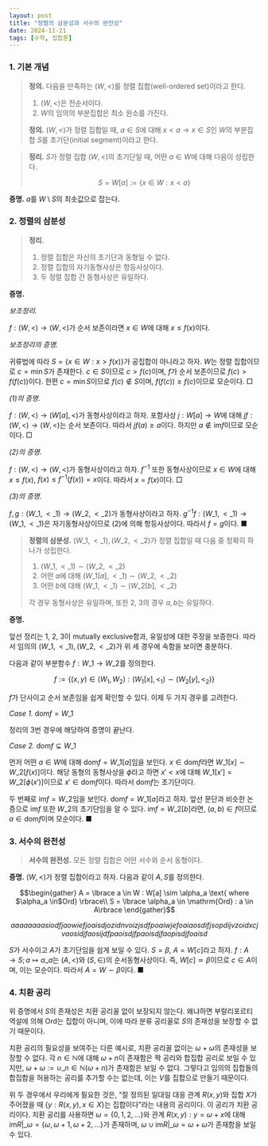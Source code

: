 ```yaml
---
layout: post
title: "정렬의 삼분성과 서수의 완전성"
date: 2024-11-21
tags: [수학, 집합론]
---
```


### 1. 기본 개념

> **정의.** 다음을 만족하는 $(W, <)$를 정렬 집합(well-ordered set)이라고 한다.
>
> 1. $(W, <)$은 전순서이다.
> 2. $W$의 임의의 부분집합은 최소 원소를 가진다.
>
> **정의.** $(W, <)$가 정렬 집합일 때, $a \in S$에 대해 $x < a \rightarrow x \in S$인 $W$의 부분집합 $S$를 초기단(initial segment)이라고 한다.

> **정리.** $S$가 정렬 집합 $(W, <)$의 초기단일 때, 어떤 $a \in W$에 대해 다음이 성립한다.
>
> $$
> S = W[a] := \lbrace  x \in W : x < a \rbrace
> $$

**증명.** $a$를 $W \setminus S$의 최솟값으로 잡는다.

### 2. 정렬의 삼분성

> **정리.**
>
> 1. 정렬 집합은 자신의 초기단과 동형일 수 없다.
> 2. 정렬 집합의 자기동형사상은 항등사상이다. 
> 3. 두 정렬 집합 간 동형사상은 유일하다.

**증명.**

*보조정리.*

$f: (W, <) → (W, <)$가 순서 보존이라면 $x \in W$에 대해 $x \leq f(x)$이다.

*보조정리의 증명.*

귀류법에 따라 $S = \lbrace  x \in W : x > f(x) \rbrace$가 공집합이 아니라고 하자. $W$는 정렬 집합이므로 $c = \min S$가 존재한다. $c \in S$이므로 $c > f(c)$이며,  $f$가 순서 보존이므로 $f(c) > f(f(c))$이다. 한편 $c = \min S$이므로 $f(c) \notin S$이며, $f(f(c)) \geq f(c)$이므로 모순이다. □

*(1)의 증명.*

$f: (W, <) → (W[a], <)$가 동형사상이라고 하자. 포함사상 $j: W[a] → W$에 대해 $jf: (W, <) → (W, <)$는 순서 보존이다. 따라서 $jf(a) \geq a$이다. 하지만 $a \notin \mathrm{im}f$이므로 모순이다. □

*(2)의 증명.*

$f: (W, <) → (W, <)$가 동형사상이라고 하자. $f^{-1}$ 또한 동형사상이므로 $x \in W$에 대해 $x \leq f(x)$, $f(x) \leq f^{-1}(f(x)) = x$이다. 따라서 $x = f(x)$이다. □

*(3)의 증명.*

$f, g: (W\_1, <\_1) → (W\_2, <\_2)$가 동형사상이라고 하자. $g^{-1}f: (W\_1, <\_1) → (W\_1, <\_1)$은 자기동형사상이므로 (2)에 의해 항등사상이다. 따라서 $f = g$이다. ■



> **정렬의 삼분성.** $(W\_1, <\_1), (W\_2, <\_2)$가 정렬 집합일 때 다음 중 정확히 하나가 성립한다.
>
> 1. $(W\_1, <\_1) \sim (W\_2, <\_2)$
> 2. 어떤 $a$에 대해 $(W\_1[a], <\_1) \sim (W\_2, <\_2)$
> 3. 어떤 $b$에 대해 $(W\_1, <\_1) \sim (W\_2[b], <\_2)$
>
> 각 경우 동형사상은 유일하며, 또한 2, 3의 경우 $a, b$는 유일하다.

**증명.**

앞선 정리는 1, 2, 3이 mutually exclusive함과, 유일성에 대한 주장을 보증한다. 따라서 임의의 $(W\_1, <\_1), (W\_2, <\_2)$가 위 세 경우에 속함을 보이면 충분하다.

다음과 같이 부분함수 $f: W\_1 → W\_2$를 정의한다.

$$
f := \lbrace  (x, y) \in (W_1, W_2) : (W_1[x], <_1) \sim (W_2[y], <_2) \rbrace
$$

$f$가 단사이고 순서 보존임을 쉽게 확인할 수 있다. 이제 두 가지 경우를 고려한다.

*Case 1.* $\mathrm{dom} f = W\_1$

정리의 3번 경우에 해당하여 증명이 끝난다.


*Case 2.* $\mathrm{dom} f \subsetneq W\_1$

먼저 어떤 $a \in W$에 대해 $\mathrm{dom}f = W\_1[a]$임을 보인다. $x \in \mathrm{dom}f$라면 $W\_1[x] \sim W\_2[f(x)]$이다. 해당 동형의 동형사상을 $\phi$라고 하면 $x' < x$에 대해 $W\_1[x'] = W\_2[\phi(x')]$이므로 $x' \in \mathrm{dom}f$이다. 따라서 $\mathrm{dom} f$는 초기단이다.

두 번째로 $\mathrm{im} f = W\_2$임을 보인다. $\mathrm{dom}f = W\_1[a]$라고 하자. 앞선 문단과 비슷한 논증으로 $\mathrm{im}f$ 또한 $W\_2$의 초기단임을 알 수 있다. $\mathrm{im}f = W\_2[b]$라면, $(a, b) \in f$이므로 $a \in \mathrm{dom}f$이며 모순이다. ■


### 3. 서수의 완전성

> **서수의 완전성.** 모든 정렬 집합은 어떤 서수와 순서 동형이다.

**증명.** $(W, <)$가 정렬 집합이라고 하자. 다음과 같이 $A, S$를 정의한다.

$$\begin{gather}
A = \lbrace  a \in W : W[a] \sim \alpha_a \text{ where $\alpha_a \in$Ord} \rbrace\\
S = \lbrace  \alpha_a \in \mathrm{Ord} :  a \in A\rbrace
\end{gather}$$

$$
aaaaaaaasiodfjaowiefjoaisdjozidnvoizjsdfpoaiwjefoaiaosdifjsopdijvzoidxcjvaosidjfaosijdfpaoisdjfpaoisdjfaopisdjfoaisd
$$

$S$가 서수이고 $A$가 초기단임을 쉽게 보일 수 있다. $S = \beta$, $A = W[c]$라고 하자. $f: A → S; a \mapsto \alpha\_a$는 $(A, <)$와 $(S, \in)$의 순서동형사상이다. 즉, $W[c] \simeq \beta$이므로 $c \in A$이며, 이는 모순이다. 따라서 $A = W \sim \beta$이다. ■

### 4. 치환 공리

위 증명에서 $S$의 존재성은 치환 공리꼴 없이 보장되지 않는다. 왜냐하면 부랄리포르티 역설에 의해 $\mathrm{Ord}$는 집합이 아니며, 이에 따라 분류 공리꼴로 $S$의 존재성을 보장할 수 없기 때문이다.

치환 공리의 필요성을 보여주는 다른 예시로, 치환 공리꼴 없이는 $\omega + \omega$의 존재성을 보장할 수 없다. 각 $n \in \mathbb{N}$에 대해 $\omega + n$이 존재함은 짝 공리와 합집합 공리로 보일 수 있지만, $\omega + \omega := \cup\_{n \in \mathbb{N}} (\omega + n)$가 존재함은 보일 수 없다. 그렇다고 임의의 집합들의 합집합을 허용하는 공리를 추가할 수는 없는데, 이는 $V$를 집합으로 만들기 때문이다.

위 두 경우에서 우리에게 필요한 것은, “잘 정의된 일대일 대응 관계 $R(x,y)$와 집합 $X$가 주어졌을 때 $\lbrace  y : R(x, y), x \in X \rbrace$는 집합이다”라는 내용의 공리이다. 이 공리가 치환 공리이다. 치환 공리를 사용하면 $\omega = \lbrace 0, 1, 2, ... \rbrace$와 관계 $R(x, y): y = \omega + x$에 대해 $\mathrm{im}R\vert\_\omega = \lbrace  \omega, \omega + 1, \omega + 2, ... \rbrace$가 존재하며, $\omega \cup \mathrm{im}R\vert\_\omega = \omega + \omega$가 존재함을 보일 수 있다.